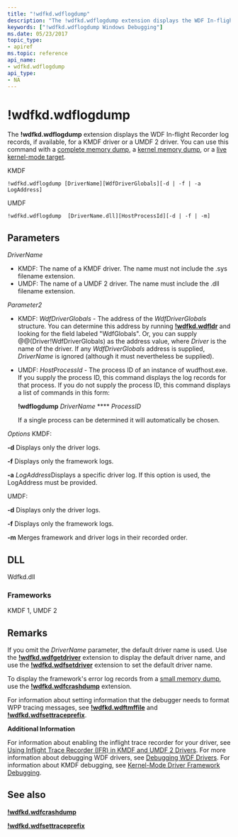 ```yaml
---
title: "!wdfkd.wdflogdump"
description: "The !wdfkd.wdflogdump extension displays the WDF In-flight Recorder log records, if available, for a KMDF driver or a UMDF 2 driver. "
keywords: ["!wdfkd.wdflogdump Windows Debugging"]
ms.date: 05/23/2017
topic_type:
- apiref
ms.topic: reference
api_name:
- wdfkd.wdflogdump
api_type:
- NA
---
```


# !wdfkd.wdflogdump

The **!wdfkd.wdflogdump** extension displays the WDF In-flight Recorder log records, if available, for a KMDF driver or a UMDF 2 driver. You can use this command with a [complete memory dump](../debugger/complete-memory-dump.md), a [kernel memory dump](../debugger/kernel-memory-dump.md), or a [live kernel-mode target](../debugger/live-kernel-mode-targets.md).

KMDF

```dbgcmd
!wdfkd.wdflogdump [DriverName][WdfDriverGlobals][-d | -f | -a LogAddress]
```

UMDF

```dbgcmd
!wdfkd.wdflogdump  [DriverName.dll][HostProcessId][-d | -f | -m]
```

## Parameters


<span id="_______DriverName______"></span><span id="_______drivername______"></span><span id="_______DRIVERNAME______"></span> *DriverName*   
-   KMDF: The name of a KMDF driver. The name must not include the .sys filename extension.
-   UMDF: The name of a UMDF 2 driver. The name must include the .dll filename extension.

<span id="_______Parameter2______"></span><span id="_______parameter2______"></span><span id="_______PARAMETER2______"></span> *Parameter2*   
-   KMDF: *WdfDriverGlobals* - The address of the *WdfDriverGlobals* structure. You can determine this address by running [**!wdfkd.wdfldr**](-wdfkd-wdfldr.md) and looking for the field labeled "WdfGlobals". Or, you can supply @@(Driver!WdfDriverGlobals) as the address value, where *Driver* is the name of the driver. If any *WdfDriverGlobals* address is supplied, *DriverName* is ignored (although it must nevertheless be supplied).
-   UMDF: *HostProcessId* - The process ID of an instance of wudfhost.exe. If you supply the process ID, this command displays the log records for that process. If you do not supply the process ID, this command displays a list of commands in this form:

    **!wdflogdump** *DriverName* **** *ProcessID*

    If a single process can be determined it will automatically be chosen.

*Options*
KMDF:

**-d** Displays only the driver logs.

**-f** Displays only the framework logs.

**-a** *LogAddress*Displays a specific driver log. If this option is used, the LogAddress must be provided.

UMDF:

**-d** Displays only the driver logs.

**-f** Displays only the framework logs.

**-m** Merges framework and driver logs in their recorded order.

## DLL

Wdfkd.dll

### Frameworks

KMDF 1, UMDF 2

## Remarks

If you omit the *DriverName* parameter, the default driver name is used. Use the [**!wdfkd.wdfgetdriver**](-wdfkd-wdfgetdriver.md) extension to display the default driver name, and use the [**!wdfkd.wdfsetdriver**](-wdfkd-wdfsetdriver.md) extension to set the default driver name.

To display the framework's error log records from a [small memory dump](../debugger/small-memory-dump.md), use the [**!wdfkd.wdfcrashdump**](-wdfkd-wdfcrashdump.md) extension.

For information about setting information that the debugger needs to format WPP tracing messages, see [**!wdfkd.wdftmffile**](-wdfkd-wdftmffile.md) and [**!wdfkd.wdfsettraceprefix**](-wdfkd-wdfsettraceprefix.md).

**Additional Information**

For information about enabling the inflight trace recorder for your driver, see [Using Inflight Trace Recorder (IFR) in KMDF and UMDF 2 Drivers](../wdf/using-wpp-software-tracing-in-kmdf-and-umdf-2-drivers.md). For more information about debugging WDF drivers, see [Debugging WDF Drivers](../debugger/debug-universal-drivers---step-by-step-lab--echo-kernel-mode-.md). For information about KMDF debugging, see [Kernel-Mode Driver Framework Debugging](../debugger/kernel-mode-driver-framework-debugging.md).

## See also

[**!wdfkd.wdfcrashdump**](-wdfkd-wdfcrashdump.md)

[**!wdfkd.wdfsettraceprefix**](-wdfkd-wdfsettraceprefix.md)
